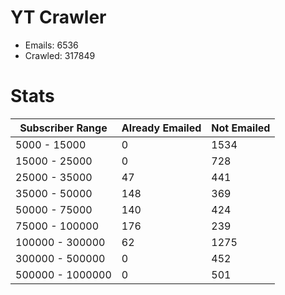# YT Crawler
- Emails: 6536
- Crawled: 317849

# Stats
| Subscriber Range  | Already Emailed | Not Emailed |
|-------|-------|-------|
| 5000 - 15000 | 0 | 1534 |
| 15000 - 25000 | 0 | 728 |
| 25000 - 35000 | 47 | 441 |
| 35000 - 50000 | 148 | 369 |
| 50000 - 75000 | 140 | 424 |
| 75000 - 100000 | 176 | 239 |
| 100000 - 300000 | 62 | 1275 |
| 300000 - 500000 | 0 | 452 |
| 500000 - 1000000 | 0 | 501 |
